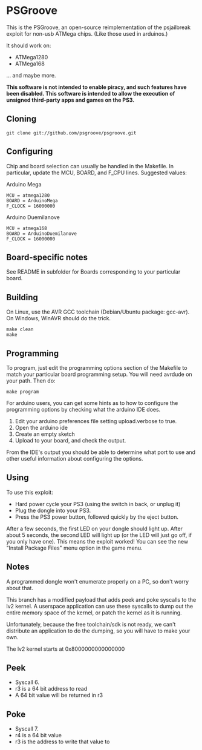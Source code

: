 PSGroove
========

This is the PSGroove, an open-source reimplementation of the psjailbreak exploit for
non-usb ATMega chips. (Like those used in arduinos.)

It should work on:

- ATMega1280
- ATMega168

... and maybe more.

**This software is not intended to enable piracy, and such features
have been disabled.  This software is intended to allow the execution
of unsigned third-party apps and games on the PS3.**

Cloning
-------
    git clone git://github.com/psgroove/psgroove.git


Configuring
-----------
Chip and board selection can usually be handled in the Makefile.
In particular, update the MCU, BOARD, and F_CPU lines.  Suggested values:

Arduino Mega

    MCU = atmega1280
    BOARD = ArduinoMega
    F_CLOCK = 16000000

Arduino Duemilanove

    MCU = atmega168
    BOARD = ArduinoDuemilanove
    F_CLOCK = 16000000

Board-specific notes
--------------------
See README in subfolder for Boards corresponding to your particular board.

Building
--------
On Linux, use the AVR GCC toolchain (Debian/Ubuntu package: gcc-avr).
On Windows, WinAVR should do the trick.

    make clean
    make


Programming
-----------

To program, just edit the programming options section of the Makefile
to match your particular board programming setup. You will need avrdude
on your path. Then do:

    make program
    
For arduino users, you can get some hints as to how to configure the
programming options by checking what the arduino IDE does.

1. Edit your arduino preferences file setting upload.verbose to true.
2. Open the arduino ide
3. Create an empty sketch
4. Upload to your board, and check the output.

From the IDE's output you should be able to determine what port to use
and other useful information about configuring the options.

Using
-----
To use this exploit:
  
* Hard power cycle your PS3 (using the switch in back, or unplug it)
* Plug the dongle into your PS3.
* Press the PS3 power button, followed quickly by the eject button.

After a few seconds, the first LED on your dongle should light up.
After about 5 seconds, the second LED will light up (or the LED will
just go off, if you only have one).  This means the exploit worked!
You can see the new "Install Package Files" menu option in the game
menu.


Notes
-----
A programmed dongle won't enumerate properly on a PC, so don't worry
about that.

This branch has a modified payload that adds peek and poke syscalls 
to the lv2 kernel. A userspace application can use these syscalls to 
dump out the entire memory space of the kernel, or patch the kernel
as it is running.  

Unfortunately, because the free toolchain/sdk is not ready, we can't
distribute an application to do the dumping, so you will have to make
your own.

The lv2 kernel starts at 0x8000000000000000

Peek
----
 * Syscall 6.
 * r3 is a 64 bit address to read
 * A 64 bit value will be returned in r3

Poke
----
 * Syscall 7.
 * r4 is a 64 bit value
 * r3 is the address to write that value to
